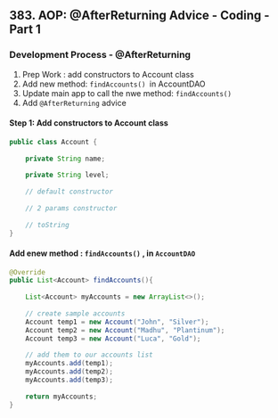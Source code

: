 ## 383. AOP: @AfterReturning Advice - Coding - Part 1

### Development Process - @AfterReturning 
1. Prep Work : add constructors to Account class 
2. Add new method: `findAccounts() `in AccountDAO 
3. Update main app to call the nwe method: `findAccounts()`
4. Add `@AfterReturning` advice 

#### Step 1: Add constructors to Account class 
```java
public class Account {
    
    private String name; 
    
    private String level; 
    
    // default constructor 
    
    // 2 params constructor 
    
    // toString 
}
```

#### Add enew method : `findAccounts()` , in `AccountDAO`
```java
@Override 
public List<Account> findAccounts(){
    
    List<Account> myAccounts = new ArrayList<>();
    
    // create sample accounts 
    Account temp1 = new Account("John", "Silver"); 
    Account temp2 = new Account("Madhu", "Plantinum"); 
    Account temp3 = new Account("Luca", "Gold");
    
    // add them to our accounts list 
    myAccounts.add(temp1); 
    myAccounts.add(temp2); 
    myAccounts.add(temp3); 
    
    return myAccounts; 
}
```